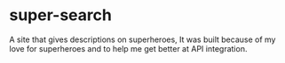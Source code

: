 # super-search
A site that gives descriptions on superheroes, 
It was built because of my love for superheroes and to help me get better at API integration.

